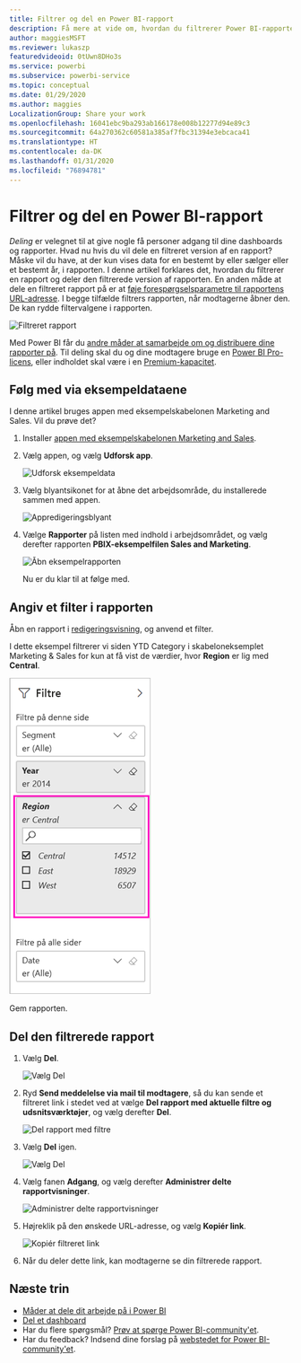 ```yaml
---
title: Filtrer og del en Power BI-rapport
description: Få mere at vide om, hvordan du filtrerer Power BI-rapporter og deler dem med kolleger i din organisation.
author: maggiesMSFT
ms.reviewer: lukaszp
featuredvideoid: 0tUwn8DHo3s
ms.service: powerbi
ms.subservice: powerbi-service
ms.topic: conceptual
ms.date: 01/29/2020
ms.author: maggies
LocalizationGroup: Share your work
ms.openlocfilehash: 16041ebc9ba293ab166178e008b12277d94e89c3
ms.sourcegitcommit: 64a270362c60581a385af7fbc31394e3ebcaca41
ms.translationtype: HT
ms.contentlocale: da-DK
ms.lasthandoff: 01/31/2020
ms.locfileid: "76894781"
---
```

# <a name="filter-and-share-a-power-bi-report"></a>Filtrer og del en Power BI-rapport
*Deling* er velegnet til at give nogle få personer adgang til dine dashboards og rapporter. Hvad nu hvis du vil dele en filtreret version af en rapport? Måske vil du have, at der kun vises data for en bestemt by eller sælger eller et bestemt år, i rapporten. I denne artikel forklares det, hvordan du filtrerer en rapport og deler den filtrerede version af rapporten. En anden måde at dele en filtreret rapport på er at [føje forespørgselsparametre til rapportens URL-adresse](service-url-filters.md). I begge tilfælde filtrers rapporten, når modtagerne åbner den. De kan rydde filtervalgene i rapporten.

![Filtreret rapport](media/service-share-reports/power-bi-share-filter-pane-report.png)

Med Power BI får du [andre måder at samarbejde om og distribuere dine rapporter på](service-how-to-collaborate-distribute-dashboards-reports.md). Til deling skal du og dine modtagere bruge en [Power BI Pro-licens](service-features-license-type.md), eller indholdet skal være i en [Premium-kapacitet](service-premium-what-is.md). 

## <a name="follow-along-with-sample-data"></a>Følg med via eksempeldataene

I denne artikel bruges appen med eksempelskabelonen Marketing and Sales. Vil du prøve det? 

1. Installer [appen med eksempelskabelonen Marketing and Sales](https://appsource.microsoft.com/product/power-bi/microsoft-retail-analysis-sample.salesandmarketingsample?tab=Overview).
2. Vælg appen, og vælg **Udforsk app**.

   ![Udforsk eksempeldata](media/service-share-reports/power-bi-sample-explore-data.png)

3. Vælg blyantsikonet for at åbne det arbejdsområde, du installerede sammen med appen.

    ![Appredigeringsblyant](media/service-share-reports/power-bi-edit-pencil-app.png)

4. Vælge **Rapporter** på listen med indhold i arbejdsområdet, og vælg derefter rapporten **PBIX-eksempelfilen Sales and Marketing**.

    ![Åbn eksempelrapporten](media/service-share-reports/power-bi-open-sample-report.png)

    Nu er du klar til at følge med.

## <a name="set-a-filter-in-the-report"></a>Angiv et filter i rapporten

Åbn en rapport i [redigeringsvisning](consumer/end-user-reading-view.md), og anvend et filter.

I dette eksempel filtrerer vi siden YTD Category i skabeloneksemplet Marketing & Sales for kun at få vist de værdier, hvor **Region** er lig med **Central**. 
 
![Ruden Rapportfilter](media/service-share-reports/power-bi-share-report-filter.png)

Gem rapporten.

## <a name="share-the-filtered-report"></a>Del den filtrerede rapport

1. Vælg **Del**.

   ![Vælg Del](media/service-share-reports/power-bi-share.png)

2. Ryd **Send meddelelse via mail til modtagere**, så du kan sende et filtreret link i stedet ved at vælge **Del rapport med aktuelle filtre og udsnitsværktøjer**, og vælg derefter **Del**.

    ![Del rapport med filtre](media/service-share-reports/power-bi-share-with-filters.png)

4. Vælg **Del** igen.

   ![Vælg Del](media/service-share-reports/power-bi-share.png)

5. Vælg fanen **Adgang**, og vælg derefter **Administrer delte rapportvisninger**.

    ![Administrer delte rapportvisninger](media/service-share-reports/power-bi-manage-shared-report-views.png)

6. Højreklik på den ønskede URL-adresse, og vælg **Kopiér link**.

    ![Kopiér filtreret link](media/service-share-reports/power-bi-copy-filtered-link.png)

7. Når du deler dette link, kan modtagerne se din filtrerede rapport. 


## <a name="next-steps"></a>Næste trin
* [Måder at dele dit arbejde på i Power BI](service-how-to-collaborate-distribute-dashboards-reports.md)
* [Del et dashboard](service-share-dashboards.md)
* Har du flere spørgsmål? [Prøv at spørge Power BI-community'et](https://community.powerbi.com/).
* Har du feedback? Indsend dine forslag på [webstedet for Power BI-community'et](https://community.powerbi.com/).

